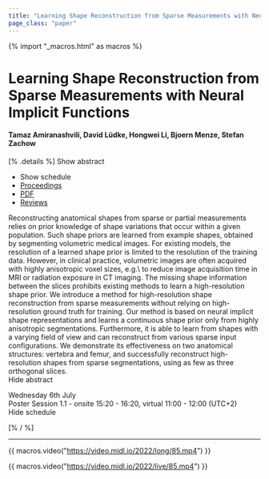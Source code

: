 ```yaml
---
title: "Learning Shape Reconstruction from Sparse Measurements with Neural Implicit Functions"
page_class: "paper"
---
```


{% import "_macros.html" as macros %}

# Learning Shape Reconstruction from Sparse Measurements with Neural Implicit Functions

#### Tamaz Amiranashvili, David Lüdke, Hongwei Li, Bjoern Menze, Stefan Zachow

[% .details %]
<a class="toggle_visibility" data-selector=".abstract" data-level="3">Show abstract</a>
- <a class="toggle_visibility" data-selector=".schedule" data-level="3">Show schedule</a>
- <a href="">Proceedings</a>
- <a href="https://openreview.net/pdf?id=UuHtdwRXkzw">PDF</a>
- <a href="https://openreview.net/forum?id=UuHtdwRXkzw">Reviews</a>

<p>
    <span class="abstract">
        Reconstructing anatomical shapes from sparse or partial measurements relies on prior knowledge of shape variations that occur within a given population. Such shape priors are learned from example shapes, obtained by segmenting volumetric medical images. For existing models, the resolution of a learned shape prior is limited to the resolution of the training data. However, in clinical practice, volumetric images are often acquired with highly anisotropic voxel sizes, e.g.\ to reduce image acquisition time in MRI or radiation exposure in CT imaging. The missing shape information between the slices prohibits existing methods to learn a high-resolution shape prior. We introduce a method for high-resolution shape reconstruction from sparse measurements without relying on high-resolution ground truth for training. Our method is based on neural implicit shape representations and learns a continuous shape prior only from highly anisotropic segmentations. Furthermore, it is able to learn from shapes with a varying field of view and can reconstruct from various sparse input configurations. We demonstrate its effectiveness on two anatomical structures: vertebra and femur, and successfully reconstruct high-resolution shapes from sparse segmentations, using as few as three orthogonal slices.
        <br>
        <span class="actions"><a class="toggle_visibility" data-level="2">Hide abstract</a></span>
    </span>
</p>

<p>
    <span class="schedule">
        Wednesday 6th July<br>Poster Session 1.1 - onsite 15:20 - 16:20, virtual 11:00 - 12:00 (UTC+2)
        <br>
        <span class="actions"><a class="toggle_visibility" data-level="2">Hide schedule</a></span>
    </span>
</p>

[% / %]


---
{{ macros.video("https://video.midl.io/2022/long/85.mp4") }}

{{ macros.video("https://video.midl.io/2022/live/85.mp4") }}